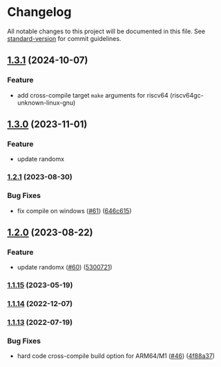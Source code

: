 # Changelog

All notable changes to this project will be documented in this file. See [standard-version](https://github.com/conventional-changelog/standard-version) for commit guidelines.

## [1.3.1](https://github.com/tari-project/randomx-rs/compare/v1.3.1...v1.3.0) (2024-10-07)
### Feature

* add cross-compile target ```make``` arguments for riscv64 (riscv64gc-unknown-linux-gnu)

## [1.3.0](https://github.com/tari-project/randomx-rs/compare/v1.3.0...v1.2.1) (2023-11-01)
### Feature

* update randomx

### [1.2.1](https://github.com/tari-project/randomx-rs/compare/v1.1.15...v1.2.1) (2023-08-30)

### Bug Fixes

* fix compile on windows ([#61](https://github.com/tari-project/randomx-rs/issues/61)) ([646c615](https://github.com/tari-project/randomx-rs/commit/646c6150a01659417a2cacd9f1db0a7e492bdf1d))

## [1.2.0](https://github.com/tari-project/randomx-rs/compare/v1.1.15...v1.2.0) (2023-08-22)
### Feature

* update randomx ([#60](https://github.com/tari-project/randomx-rs/issues/60)) ([5300721](https://github.com/tari-project/randomx-rs/commit/530072139e09a86b7247831f66b6ac6991c729e6))

### [1.1.15](https://github.com/tari-project/randomx-rs/compare/v1.1.14...v1.1.15) (2023-05-19)

### [1.1.14](https://github.com/tari-project/randomx-rs/compare/v1.1.13...v1.1.14) (2022-12-07)

### [1.1.13](https://github.com/tari-project/randomx-rs/compare/v1.1.12...v1.1.13) (2022-07-19)


### Bug Fixes

* hard code cross-compile build option for ARM64/M1 ([#46](https://github.com/tari-project/randomx-rs/issues/46)) ([4f88a37](https://github.com/tari-project/randomx-rs/commit/4f88a37f41d4ab5b5a8fe95f8653104dea8e045d))
